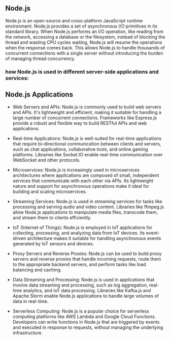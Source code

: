 ## Node.js
Node.js is an open-source and cross-platform JavaScript runtime environment.
Node.js provides a set of asynchronous I/O primitives in its standard library.
When Node.js performs an I/O operation, like reading from the network, accessing a database or the filesystem, instead of blocking the thread and wasting CPU cycles waiting, Node.js will resume the operations when the response comes back.
This allows Node.js to handle thousands of concurrent connections with a single server without introducing the burden of managing thread concurrency.

### how Node.js is used in different server-side applications and services:

## Node.js Applications
- Web Servers and APIs: Node.js is commonly used to build web servers and APIs. It's lightweight and efficient, making it suitable for handling a large number of concurrent connections. Frameworks like Express.js provide a robust and flexible way to build RESTful APIs and web applications.

- Real-time Applications: Node.js is well-suited for real-time applications that require bi-directional communication between clients and servers, such as chat applications, collaborative tools, and online gaming platforms. Libraries like Socket.IO enable real-time communication over WebSocket and other protocols.

- Microservices: Node.js is increasingly used in microservices architectures where applications are composed of small, independent services that communicate with each other via APIs. Its lightweight nature and support for asynchronous operations make it ideal for building and scaling microservices.

- Streaming Services: Node.js is used in streaming services for tasks like processing and serving audio and video content. Libraries like ffmpeg.js allow Node.js applications to manipulate media files, transcode them, and stream them to clients efficiently.

- IoT (Internet of Things): Node.js is employed in IoT applications for collecting, processing, and analyzing data from IoT devices. Its event-driven architecture makes it suitable for handling asynchronous events generated by IoT sensors and devices.

- Proxy Servers and Reverse Proxies: Node.js can be used to build proxy servers and reverse proxies that handle incoming requests, route them to the appropriate backend servers, and perform tasks like load balancing and caching.

- Data Streaming and Processing: Node.js is used in applications that involve data streaming and processing, such as log aggregation, real-time analytics, and IoT data processing. Libraries like Kafka.js and Apache Storm enable Node.js applications to handle large volumes of data in real-time.

- Serverless Computing: Node.js is a popular choice for serverless computing platforms like AWS Lambda and Google Cloud Functions. Developers can write functions in Node.js that are triggered by events and executed in response to requests, without managing the underlying infrastructure.
